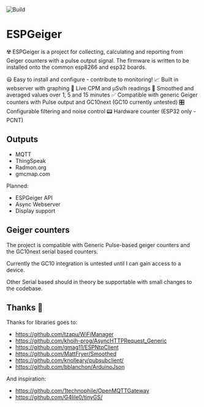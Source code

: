 ![Build](https://github.com/steadramon/ESPGeiger/workflows/Build/badge.svg?branch=main)
# ESPGeiger

☢️  ESPGeiger is a project for collecting, calculating and reporting from Geiger counters with a pulse output signal. The firmware is written to be installed onto the common esp8266 and esp32 boards.

😃  Easy to install and configure - contribute to monitoring!
📈  Built in webserver with graphing
🔴  Live CPM and μSv/h readings
🔢  Smoothed and averaged values over 1, 5 and 15 minutes
✅  Compatible with generic Geiger counters with Pulse output and GC10next (GC10 currently untested)
🎛️  Configurable filtering and noise control
📟  Hardware counter (ESP32 only - PCNT)

## Outputs
- MQTT
- ThingSpeak
- Radmon.org
- gmcmap.com

Planned:
- ESPGeiger API
- Async Webserver
- Display support

## Geiger counters

The project is compatible with Generic Pulse-based geiger counters and the GC10next serial based counters.

Currently the GC10 integration is untested until I can gain access to a device.

Other Serial based should in theory be supportable with small changes to the codebase.

## Thanks 🙏
Thanks for libraries goes to:
- https://github.com/tzapu/WiFiManager
- https://github.com/khoih-prog/AsyncHTTPRequest_Generic
- https://github.com/gmag11/ESPNtpClient
- https://github.com/MattFryer/Smoothed
- https://github.com/knolleary/pubsubclient/
- https://github.com/bblanchon/ArduinoJson

And inspiration:
- https://github.com/1technophile/OpenMQTTGateway
- https://github.com/G4lile0/tinyGS/
